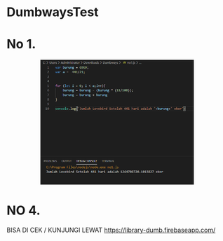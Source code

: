 # DumbwaysTest

# No 1.
<p align="center">
  <img src="https://github.com/barared28/DumbwaysTest/blob/master/No1.png?raw=true" width="350" title="hover text">
</p>

# NO 4.
BISA DI CEK / KUNJUNGI LEWAT
https://library-dumb.firebaseapp.com/
